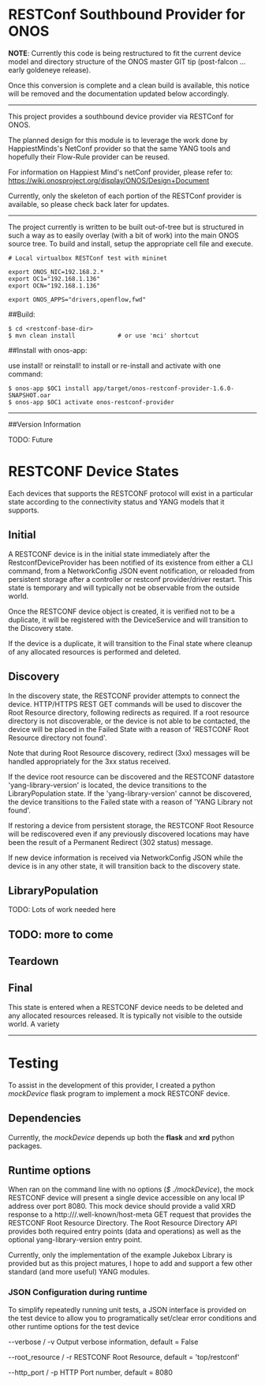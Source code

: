 # RESTConf Southbound Provider for ONOS

**NOTE**: Currently this code is being restructured to fit the current device model
and directory structure of the ONOS master GIT tip (post-falcon ... early goldeneye release).

Once this conversion is complete and a clean build is available, this notice will be
removed and the documentation updated below accordingly.

-------------------------------------------

This project provides a southbound device provider via RESTConf for ONOS.

The planned design for this module is to leverage the work done by
HappiestMinds's NetConf provider so that the same YANG tools and hopefully
their Flow-Rule provider can be reused.

For information on Happiest Mind's netConf provider, please refer to:
https://wiki.onosproject.org/display/ONOS/Design+Document

Currently, only the skeleton of each portion of the RESTConf provider is
available, so please check back later for updates.

-----------------------------------------------------------------------------
The project currently is written to be built out-of-tree but is structured in such
a way as to easily overlay (with a bit of work) into the main ONOS source tree.  To build and
install, setup the appropriate cell file and execute.

    # Local virtualbox RESTConf test with mininet 

    export ONOS_NIC=192.168.2.*
    export OC1="192.168.1.136"
    export OCN="192.168.1.136"

    export ONOS_APPS="drivers,openflow,fwd"

##Build:

    $ cd <restconf-base-dir>
    $ mvn clean install            # or use 'mci' shortcut

##Install with onos-app:

use install! or reinstall! to install or re-install and activate with one command:

    $ onos-app $OC1 install app/target/onos-restconf-provider-1.6.0-SNAPSHOT.oar
    $ onos-app $OC1 activate onos-restconf-provider

-----------------------------------------------------------------------------
##Version Information

TODO:  Future


# RESTCONF Device States

Each devices that supports the RESTCONF protocol will exist in a particular state according to the
connectivity status and YANG models that it supports.


## Initial

A RESTCONF device is in the initial state immediately after the RestconfDeviceProvider has been notified of
its existence from either a CLI command, from a NetworkConfig JSON event notification, or reloaded from persistent
storage after a controller or restconf provider/driver restart.  This state is temporary and will typically not be
observable from the outside world.

Once the RESTCONF device object is created, it is verified not to be a duplicate, it will be registered with
the DeviceService and will transition to the Discovery state.

If the device is a duplicate, it will transition to the Final state where cleanup of any allocated resources
is performed and deleted.

## Discovery

In the discovery state, the RESTCONF provider attempts to connect the device. HTTP/HTTPS REST GET
commands will be used to discover the Root Resource directory, following redirects as required. If a
root resource directory is not discoverable, or the device is not able to be contacted, the device
will be placed in the Failed State with a reason of 'RESTCONF Root Resource directory not found'.

Note that during Root Resource discovery, redirect (3xx) messages will be handled appropriately for
the 3xx status received.

If the device root resource can be discovered and the RESTCONF datastore 'yang-library-version' is
located, the device transitions to the LibraryPopulation state.  If the 'yang-library-version' cannot
be discovered, the device transitions to the Failed state with a reason of 'YANG Library not found'.

If restoring a device from persistent storage, the RESTCONF Root Resource will be rediscovered even if
any previously discovered locations may have been the result of a Permanent Redirect (302 status) message.

If new device information is received via NetworkConfig JSON while the device is in any other state, it
will transition back to the discovery state.

## LibraryPopulation
TODO: Lots of work needed here

## TODO: more to come

## Teardown

## Final
This state is entered when a RESTCONF device needs to be deleted and any allocated resources released. It
is typically not visible to the outside world. A variety

---------------------------------------------------------------------------------------------------------
# Testing

To assist in the development of this provider, I created a python *mockDevice* flask program to
implement a mock RESTCONF device.

## Dependencies

Currently, the *mockDevice* depends up both the **flask** and **xrd** python packages.

## Runtime options

When ran on the command line with no options (*$ ./mockDevice*), the mock RESTCONF device will present
a single device accessible on any local IP address over port 8080.  This mock device should provide
a valid XRD response to a http://<ip-add>/.well-known/host-meta GET request that provides the RESTCONF
Root Resource Directory.  The Root Resource Directory API provides both required entry points (data and
operations) as well as the optional yang-library-version entry point.

Currently, only the implementation of the example Jukebox Library is provided but as this project
matures, I hope to add and support a few other standard (and more useful) YANG modules.

### JSON Configuration during runtime

To simplify repeatedly running unit tests, a JSON interface is provided on the test device to
allow you to programatically set/clear error conditions and other runtime options for the
test device

--verbose / -v          Output verbose information, default = False

--root_resource / -r    RESTCONF Root Resource, default = 'top/restconf'

--http_port / -p        HTTP Port number, default = 8080
